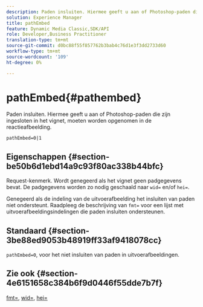 ```yaml
---
description: Paden insluiten. Hiermee geeft u aan of Photoshop-paden die zijn ingesloten in het vignet, moeten worden opgenomen in de reactieafbeelding.
solution: Experience Manager
title: pathEmbed
feature: Dynamic Media Classic,SDK/API
role: Developer,Business Practitioner
translation-type: tm+mt
source-git-commit: d0bc88f55f857762b3bab4c76d1e3f3dd2733d60
workflow-type: tm+mt
source-wordcount: '109'
ht-degree: 0%

---
```



# pathEmbed{#pathembed}

Paden insluiten. Hiermee geeft u aan of Photoshop-paden die zijn ingesloten in het vignet, moeten worden opgenomen in de reactieafbeelding.

`pathEmbed=0|1`

## Eigenschappen {#section-be50b6d1ebd14a9c93f80ac338b44bfc}

Request-kenmerk. Wordt genegeerd als het vignet geen padgegevens bevat. De padgegevens worden zo nodig geschaald naar `wid=` en/of `hei=`.

Genegeerd als de indeling van de uitvoerafbeelding het insluiten van paden niet ondersteunt. Raadpleeg de beschrijving van `fmt=` voor een lijst met uitvoerafbeeldingsindelingen die paden insluiten ondersteunen.

## Standaard {#section-3be88ed9053b48919ff33af9418078cc}

`pathEmbed=0`, voor het niet insluiten van paden in uitvoerafbeeldingen.

## Zie ook {#section-4e6151658c384b6f9d0446f55dde7b7f}

[fmt=](../../../../../ir-api/http-protocol/image-rendering-api-ref/c-ir-http-protocol-ref/c-ir-http-protocol-command-reference/r-ir-fmt.md#reference-4c743f67d56b47c5b774fcc900ff758c),  [wid=](../../../../../ir-api/http-protocol/image-rendering-api-ref/c-ir-http-protocol-ref/c-ir-http-protocol-command-reference/r-ir-wid.md#reference-b7e691b0624941168c94b2749ae233ec),  [hei=](../../../../../ir-api/http-protocol/image-rendering-api-ref/c-ir-http-protocol-ref/c-ir-http-protocol-command-reference/r-ir-hei.md#reference-1c08f60365a94417a39867c09cac5478)
